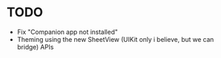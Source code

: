 # TODO
- Fix "Companion app not installed"
- Theming using the new SheetView (UIKit only i believe, but we can bridge) APIs

